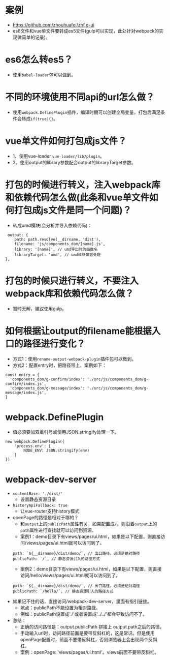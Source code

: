 # 案例
* https://github.com/zhouhuafei/zhf.g-ui
* es6文件和vue单文件要转成es5文件(gulp可以实现，此处针对webpack的实现做简单的记录)。

# es6怎么转es5？
* 使用```babel-loader```包可以做到。

# 不同的环境使用不同api的url怎么做？
* 使用```webpack.DefinePlugin```插件，编译时期可以创建全局变量，打包后满足条件会转成```if(true){}```。


# vue单文件如何打包成js文件？
* 1、使用vue-loader
```vue-loader/lib/plugin```。
* 2、使用output的library参数配合output的libraryTarget参数。

# 打包的时候进行转义，注入webpack库和依赖代码怎么做(此条和vue单文件如何打包成js文件是同一个问题)？
* 转成umd模块(会分析并导入依赖代码)：
```
 output: {
    path: path.resolve(__dirname, 'dist'),
    filename: 'js/components_dom/[name].js',
    library: '[name]', // umd导出时的函数名
    libraryTarget: 'umd', // umd模块兼容处理
},
```

# 打包的时候只进行转义，不要注入webpack库和依赖代码怎么做？
* 暂时无解，建议使用gulp。

# 如何根据让output的filename能根据入口的路径进行变化？
* 方式1：使用```rename-output-webpack-plugin```插件包可以做到。
* 方式2：配置entry时，把路径带上，案例如下：
```
const entry = {
  'components_dom/g-confirm/index': './src/js/components_dom/g-confirm/index.js',
  'components_dom/g-message/index': './src/js/components_dom/g-message/index.js',
}
```

# webpack.DefinePlugin
* 值必须要加双重引号或使用JSON.stringify处理一下。
```
new webpack.DefinePlugin({
    'process.env': {
        NODE_ENV: JSON.stringify(env)
    }
})
```

# webpack-dev-server
* ```contentBase: './dist/'```
    - 设置静态资源目录
* ```historyApiFallback: true```
    - 让vue-router支持history模式
* openPage的路径是相对于哪的？
    - 和```output```上的```publicPath```属性有关，如果配置成```/```，则沿着```output```上的```path```属性进行查找就可以访问到资源。
    - 案例1：demo目录下有views/pages/ui.html，如果是以下配置，则直接访问/views/pages/ui.html就可以访问到了。
    ```
    path: `${__dirname}/dist/demo/`, // 出口路径，必须是绝对路径
    publicPath: `/`, // 静态资源引入的路径方式
    ```
    - 案例2：demo目录下有views/pages/ui.html，如果是以下配置，则直接访问/hello/views/pages/ui.html就可以访问到了。
    ```
    path: `${__dirname}/dist/demo/`, // 出口路径，必须是绝对路径
    publicPath: `/hello/`, // 静态资源引入的路径方式
    ```
* 如果记不住的话，直接访问/webpack-dev-server，里面有指引链接。
    - 坑点：publicPath不能设置为相对路径。
    - 例如：publicPath设置成'./'或者设置成'../../'都会导致访问不了。
* 总结：
    - 正确的访问路径是：output.publicPath 拼接上 output.path之后的路径。
    - 手动输入url时，访问路径前面是要带反斜杠的，这是常识。但是使用openPage配置时，前面不要带反斜杠，否则浏览器上会出现两个反斜杠。
    - 案例：openPage: 'views/pages/ui.html'。views前面不要带反斜杠。
